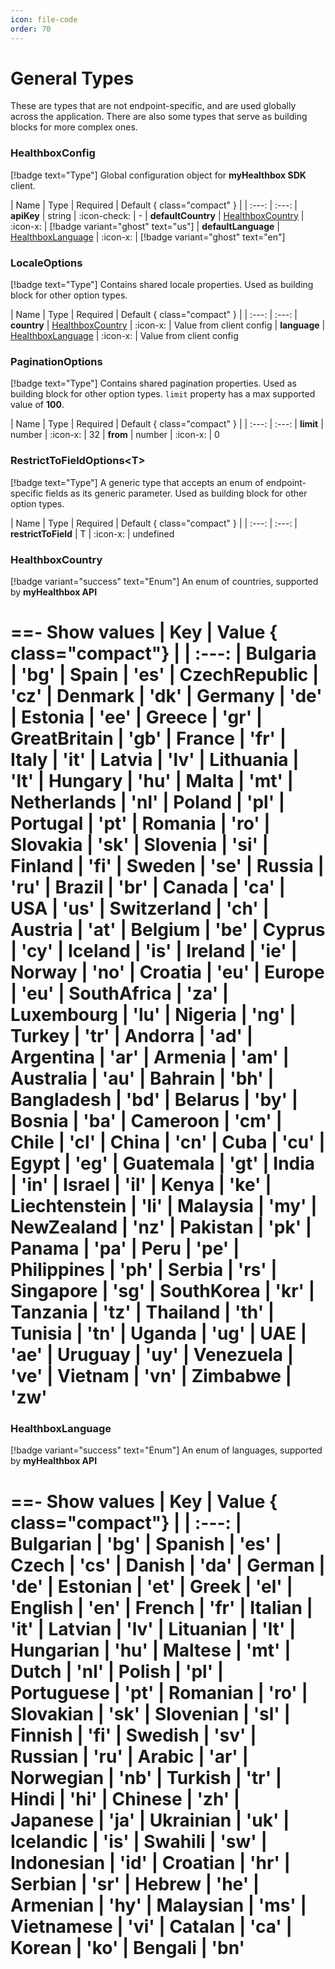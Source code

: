 ```yaml
---
icon: file-code
order: 70
---
```


# General Types

These are types that are not endpoint-specific, and are used globally across the application. There are also some types that serve as building blocks for more complex ones.

### HealthboxConfig 
[!badge text="Type"] Global configuration object for **myHealthbox SDK** client.

| Name | Type | Required | Default { class="compact" }
| | :---: | :---: 
| **apiKey** | string | :icon-check: | -
| **defaultCountry** | [HealthboxCountry](#healthboxcountry) | :icon-x: | [!badge variant="ghost" text="us"]
| **defaultLanguage** | [HealthboxLanguage](#healthboxlanguage) | :icon-x: | [!badge variant="ghost" text="en"]

### LocaleOptions 
[!badge text="Type"] Contains shared locale properties. Used as building block for other option types.

| Name | Type | Required | Default { class="compact" }
| | :---: | :---: 
| **country** | [HealthboxCountry](#healthboxcountry) | :icon-x: | Value from client config
| **language** | [HealthboxLanguage](#healthboxlanguage) | :icon-x: | Value from client config

### PaginationOptions 
[!badge text="Type"] Contains shared pagination properties. Used as building block for other option types. `limit` property has a max supported value of **100**.

| Name | Type | Required | Default { class="compact" }
| | :---: | :---: 
| **limit** | number | :icon-x: | 32
| **from** | number | :icon-x: | 0

### RestrictToFieldOptions\<T\>
[!badge text="Type"] A generic type that accepts an enum of endpoint-specific fields as its generic parameter.  Used as building block for other option types.

| Name | Type | Required | Default { class="compact" }
| | :---: | :---: 
| **restrictToField** | T | :icon-x: | undefined


### HealthboxCountry 
[!badge variant="success" text="Enum"] An enum of countries, supported by **myHealthbox API**

==- Show values
| Key | Value { class="compact"}
| | :---:
| Bulgaria | 'bg'
| Spain | 'es'
| CzechRepublic | 'cz'
| Denmark | 'dk'
| Germany | 'de'
| Estonia | 'ee'
| Greece | 'gr'
| GreatBritain | 'gb'
| France | 'fr'
| Italy | 'it'
| Latvia | 'lv'
| Lithuania | 'lt'
| Hungary | 'hu'
| Malta | 'mt'
| Netherlands | 'nl'
| Poland | 'pl'
| Portugal | 'pt'
| Romania | 'ro'
| Slovakia | 'sk'
| Slovenia | 'si'
| Finland | 'fi'
| Sweden | 'se'
| Russia | 'ru'
| Brazil | 'br'
| Canada | 'ca'
| USA | 'us'
| Switzerland | 'ch'
| Austria | 'at'
| Belgium | 'be'
| Cyprus | 'cy'
| Iceland | 'is'
| Ireland | 'ie'
| Norway | 'no'
| Croatia | 'eu'
| Europe | 'eu'
| SouthAfrica | 'za'
| Luxembourg | 'lu'
| Nigeria | 'ng'
| Turkey | 'tr'
| Andorra | 'ad'
| Argentina | 'ar'
| Armenia | 'am'
| Australia | 'au'
| Bahrain | 'bh'
| Bangladesh | 'bd'
| Belarus | 'by'
| Bosnia | 'ba'
| Cameroon | 'cm'
| Chile | 'cl'
| China | 'cn'
| Cuba | 'cu'
| Egypt | 'eg'
| Guatemala | 'gt'
| India | 'in'
| Israel | 'il'
| Kenya | 'ke'
| Liechtenstein | 'li'
| Malaysia | 'my'
| NewZealand | 'nz'
| Pakistan | 'pk'
| Panama | 'pa'
| Peru | 'pe'
| Philippines | 'ph'
| Serbia | 'rs'
| Singapore | 'sg'
| SouthKorea | 'kr'
| Tanzania | 'tz'
| Thailand | 'th'
| Tunisia | 'tn'
| Uganda | 'ug'
| UAE | 'ae'
| Uruguay | 'uy'
| Venezuela | 've'
| Vietnam | 'vn'
| Zimbabwe | 'zw'
===

### HealthboxLanguage 
[!badge variant="success" text="Enum"] An enum of languages, supported by **myHealthbox API**

==- Show values
| Key | Value { class="compact"}
| | :---:
| Bulgarian | 'bg'
| Spanish | 'es'
| Czech | 'cs'
| Danish | 'da'
| German | 'de'
| Estonian | 'et'
| Greek | 'el'
| English | 'en'
| French | 'fr'
| Italian | 'it'
| Latvian | 'lv'
| Lituanian | 'lt'
| Hungarian | 'hu'
| Maltese | 'mt'
| Dutch | 'nl'
| Polish | 'pl'
| Portuguese | 'pt'
| Romanian | 'ro'
| Slovakian | 'sk'
| Slovenian | 'sl'
| Finnish | 'fi'
| Swedish | 'sv'
| Russian | 'ru'
| Arabic | 'ar'
| Norwegian | 'nb'
| Turkish | 'tr'
| Hindi | 'hi'
| Chinese | 'zh'
| Japanese | 'ja'
| Ukrainian | 'uk'
| Icelandic | 'is'
| Swahili | 'sw'
| Indonesian | 'id'
| Croatian | 'hr'
| Serbian | 'sr'
| Hebrew | 'he'
| Armenian | 'hy'
| Malaysian | 'ms'
| Vietnamese | 'vi'
| Catalan | 'ca'
| Korean | 'ko'
| Bengali | 'bn'
===